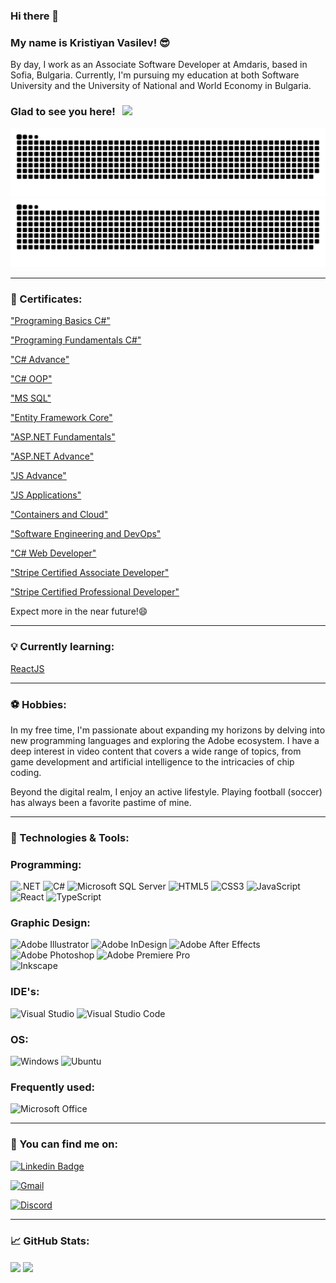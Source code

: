 ### Hi there 👋
### My name is Kristiyan Vasilev! 😎
By day, I work as an Associate Software Developer at Amdaris, based in Sofia, Bulgaria. Currently, I'm pursuing my education at both Software University and the University of National and World Economy in Bulgaria. 
### Glad to see you here! &nbsp; ![](https://visitor-badge.glitch.me/badge?page_id=KristyanVasilev)

![GitHub Snake Light](https://raw.githubusercontent.com/vassdeniss/vassdeniss/output/github-contribution-grid-snake.svg#gh-light-mode-only)
![GitHub Snake dark](https://raw.githubusercontent.com/vassdeniss/vassdeniss/output/github-contribution-grid-snake-dark.svg#gh-dark-mode-only)
____________________________________________________________________________________________________
### 📜 Certificates:
["Programing Basics C#"](https://softuni.bg/certificates/details/112169/98f78cb0)

["Programing Fundamentals C#"](https://softuni.bg/certificates/details/119981/e3af1434)

["C# Advance"](https://softuni.bg/certificates/details/123675/d6b1b69b)

["C# OOP"](https://softuni.bg/certificates/details/131006/cfd642fd)

["MS SQL"](https://softuni.bg/certificates/details/134972/a98eeda3)

["Entity Framework Core"](https://softuni.bg/certificates/details/138418/9bd08f03)

["ASP.NET Fundamentals"](https://softuni.bg/certificates/details/146514/f33c8f8b)

["ASP.NET Advance"](https://softuni.bg/certificates/details/152273/8809ccec)

["JS Advance"](https://softuni.bg/certificates/details/160149/868658e0)

["JS Applications"](https://softuni.bg/certificates/details/167802/6431dfd4)

["Containers and Cloud"](https://softuni.bg/certificates/details/174428/f011016b)

["Software Engineering and DevOps"](https://softuni.bg/certificates/details/183268/182e1ebd)

["C# Web Developer"](https://softuni.bg/certificates/details/183345/e8797985)

["Stripe Certified Associate Developer"](https://stripecertifications.credential.net/a4e6e2f1-7ba0-4132-a7cd-39a55f7dd2f1)

["Stripe Certified Professional Developer"](https://stripecertifications.credential.net/8ee0fe07-8ce8-4f7d-bbbc-236261b96e83#gs.5uxx1k)

Еxpect more in the near future!😄
____________________________________________________________________________________________________
### 💡 Currently learning:

[ReactJS](https://softuni.bg/trainings/4238/reactjs-october-2023)
____________________________________________________________________________________________________
### ⚽ Hobbies:
In my free time, I'm passionate about expanding my horizons by delving into new programming languages and exploring the Adobe ecosystem. I have a deep interest in video content that covers a wide range of topics, from game development and artificial intelligence to the intricacies of chip coding.

Beyond the digital realm, I enjoy an active lifestyle. Playing football (soccer) has always been a favorite pastime of mine.
_____________________________________________________________________________________________________
### 🔧 Technologies & Tools:
### Programming:
![.NET](https://img.shields.io/badge/.NET-512BD4?style=for-the-badge&logo=dotnet&logoColor=white)
![C#](https://img.shields.io/badge/c%23-%23239120.svg?style=for-the-badge&logo=c-sharp&logoColor=white)
![Microsoft SQL Server](https://img.shields.io/badge/Microsoft%20SQL%20Server-CC2927?style=for-the-badge&logo=microsoft%20sql%20server&logoColor=white)
![HTML5](https://img.shields.io/badge/html5-%23E34F26.svg?style=for-the-badge&logo=html5&logoColor=white)
![CSS3](https://img.shields.io/badge/css3-%231572B6.svg?style=for-the-badge&logo=css3&logoColor=white)
![JavaScript](https://img.shields.io/badge/javascript-%23323330.svg?style=for-the-badge&logo=javascript&logoColor=%23F7DF1E)
![React](https://img.shields.io/badge/react-%23FFA500.svg?style=for-the-badge&logo=react&logoColor=%23323330)
![TypeScript](https://img.shields.io/badge/typescript-%231572B6.svg?style=for-the-badge&logo=typescript&logoColor=%23ADD8E6)

### Graphic Design:
  ![Adobe Illustrator](https://img.shields.io/badge/adobeillustrator-%23FF9A00.svg?style=for-the-badge&logo=adobeillustrator&logoColor=white)
  ![Adobe InDesign](https://img.shields.io/badge/Adobe%20InDesign-49021F?style=for-the-badge&logo=adobeindesign&logoColor=white)
  ![Adobe After Effects](https://img.shields.io/badge/Adobe%20After%20Effects-9999FF.svg?style=for-the-badge&logo=Adobe%20After%20Effects&logoColor=white)
  ![Adobe Photoshop](https://img.shields.io/badge/adobephotoshop-%2331A8FF.svg?style=for-the-badge&logo=adobephotoshop&logoColor=white)
  ![Adobe Premiere Pro](https://img.shields.io/badge/Adobe%20Premiere%20Pro-9999FF.svg?style=for-the-badge&logo=Adobe%20Premiere%20Pro&logoColor=white)  
  ![Inkscape](https://img.shields.io/badge/Inkscape-e0e0e0?style=for-the-badge&logo=inkscape&logoColor=080A13)

### IDE's:
  ![Visual Studio](https://img.shields.io/badge/Visual%20Studio-5C2D91.svg?style=for-the-badge&logo=visual-studio&logoColor=white)
  ![Visual Studio Code](https://img.shields.io/badge/Visual%20Studio%20Code-0078d7.svg?style=for-the-badge&logo=visual-studio-code&logoColor=white)
  
### OS:
  ![Windows](https://img.shields.io/badge/Windows-0078D6?style=for-the-badge&logo=windows&logoColor=white)
  ![Ubuntu](https://img.shields.io/badge/Ubuntu-E95420?style=for-the-badge&logo=ubuntu&logoColor=white)
  
### Frequently used:
  ![Microsoft Office](https://img.shields.io/badge/Microsoft_Office-D83B01?style=for-the-badge&logo=microsoft-office&logoColor=white)
_____________________________________________________________________________________________________
### 💬 You can find me on:

[![Linkedin Badge](https://img.shields.io/badge/-LinkedIn-0e76a8?style=for-the-badge&logo=Linkedin&logoColor=white)](https://www.linkedin.com/in/kristiyan-vasilev-754ba221a/)

[![Gmail](https://img.shields.io/badge/Gmail-D14836?style=for-the-badge&logo=gmail&logoColor=white)](mailto:kristiyanvasilev02@gmail.com)

[![Discord](https://img.shields.io/badge/Discord-%237289DA?style=for-the-badge&logo=discord&logoColor=white)](https://discord.com/users/kriskata#1376)

_____________________________________________________________________________________________________
### 📈 GitHub Stats:
<img align="center" src="https://github-readme-stats.vercel.app/api?username=KristyanVasilev&theme=gotham"/> <img align="center" src="https://github-readme-stats.vercel.app/api/top-langs/?username=KristyanVasilev&theme=gotham" />

